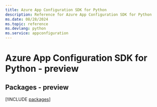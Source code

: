 ```yaml
---
title: Azure App Configuration SDK for Python
description: Reference for Azure App Configuration SDK for Python
ms.date: 08/28/2024
ms.topic: reference
ms.devlang: python
ms.service: appconfiguration
---
```

# Azure App Configuration SDK for Python - preview
## Packages - preview
[!INCLUDE [packages](app-configuration-index.md)]